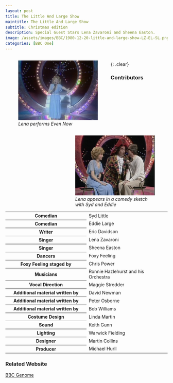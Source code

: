 ```yaml
---
layout: post
title: The Little And Large Show
maintitle: The Little And Large Show
subtitle: Christmas edition
description: Special Guest Stars Lena Zavaroni and Sheena Easton.
image: /assets/images/BBC/1980-12-20-little-and-large-show-LZ-EL-SL.png
categories: [BBC One]
---
```


<figure class="fig1">
<img src="/assets/images/BBC/1980-12-20-little-and-large-show-LZ-LLS.png" class="full-width">
<figcaption>
<cite>Lena performs Even Now</cite>
</figcaption>
</figure>

<figure class="fig2">
<img src="/assets/images/BBC/1980-12-20-little-and-large-show-LZ-EL-SL.png" class="full-width">
<figcaption>
<cite>Lena appears in a comedy sketch with Syd and Eddie</cite>
</figcaption>
</figure>

<br />{: .clear}

### Contributors
<table>
<tr><th style="width:50%;">Comedian</th><td style="width:50%;">Syd Little</td></tr>
<tr><th>Comedian</th><td>Eddie Large</td></tr>
<tr><th>Writer</th><td>Eric Davidson</td></tr>
<tr><th>Singer</th><td>Lena Zavaroni</td></tr>
<tr><th>Singer</th><td>Sheena Easton</td></tr>
<tr><th>Dancers</th><td>Foxy Feeling</td></tr>
<tr><th>Foxy Feeling staged by</th><td>Chris Power</td></tr>
<tr><th>Musicians</th><td>Ronnie Hazlehurst and his Orchestra</td></tr>
<tr><th>Vocal Direction</th><td>Maggie Stredder</td></tr>
<tr><th>Additional material written by</th><td>David Newman</td></tr>
<tr><th>Additional material written by</th><td>Peter Osborne</td></tr>
<tr><th>Additional material written by</th><td>Bob Williams</td></tr>
<tr><th>Costume Design</th><td>Linda Martin</td></tr>
<tr><th>Sound</th><td>Keith Gunn</td></tr>
<tr><th>Lighting</th><td>Warwick Fielding</td></tr>
<tr><th>Designer</th><td>Martin Collins</td></tr>
<tr><th>Producer</th><td>Michael Hurll</td></tr>
</table>

### Related Website
<span class="post-categories">[BBC Genome](https://genome.ch.bbc.co.uk/schedules/bbcone/london/1980-12-20#at-19.40)</span>

<style>
.fig1 {float:left; width:49%;}
figcaption {float:left; width:100%;}

.fig2 {float:right; width:49%;}
figcaption {float:left; width:100%;}

@media only screen and (max-width: 700px) {
.fig1, .fig2 {float:left; width:100%;}
figcaption {float:left; width:100%; margin-bottom: 10px;}
}
</style>

